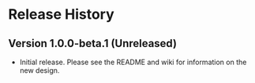 # Release History

## Version 1.0.0-beta.1 (Unreleased)
- Initial release. Please see the README and wiki for information on the new design.
